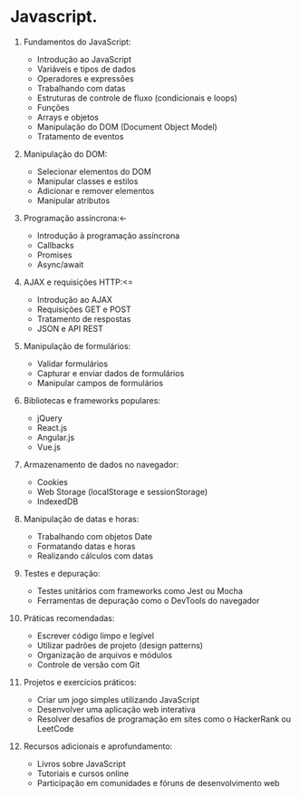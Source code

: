 # Javascript.

1. Fundamentos do JavaScript:
   - Introdução ao JavaScript
   - Variáveis e tipos de dados
   - Operadores e expressões
   - Trabalhando com datas
   - Estruturas de controle de fluxo (condicionais e loops)
   - Funções
   - Arrays e objetos
   - Manipulação do DOM (Document Object Model)
   - Tratamento de eventos

2. Manipulação do DOM:
   - Selecionar elementos do DOM
   - Manipular classes e estilos
   - Adicionar e remover elementos
   - Manipular atributos

3. Programação assíncrona:<-
   - Introdução à programação assíncrona
   - Callbacks
   - Promises
   - Async/await

4. AJAX e requisições HTTP:<=
   - Introdução ao AJAX
   - Requisições GET e POST
   - Tratamento de respostas
   - JSON e API REST

5. Manipulação de formulários:
   - Validar formulários
   - Capturar e enviar dados de formulários
   - Manipular campos de formulários

6. Bibliotecas e frameworks populares:
   - jQuery
   - React.js
   - Angular.js
   - Vue.js

7. Armazenamento de dados no navegador:
   - Cookies
   - Web Storage (localStorage e sessionStorage)
   - IndexedDB

8. Manipulação de datas e horas:
   - Trabalhando com objetos Date
   - Formatando datas e horas
   - Realizando cálculos com datas

9. Testes e depuração:
   - Testes unitários com frameworks como Jest ou Mocha
   - Ferramentas de depuração como o DevTools do navegador

10. Práticas recomendadas:
    - Escrever código limpo e legível
    - Utilizar padrões de projeto (design patterns)
    - Organização de arquivos e módulos
    - Controle de versão com Git

11. Projetos e exercícios práticos:
    - Criar um jogo simples utilizando JavaScript
    - Desenvolver uma aplicação web interativa
    - Resolver desafios de programação em sites como o HackerRank ou LeetCode

12. Recursos adicionais e aprofundamento:
    - Livros sobre JavaScript
    - Tutoriais e cursos online
    - Participação em comunidades e fóruns de desenvolvimento web
